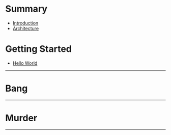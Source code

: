 # Summary

- [Introduction](intro.md)
- [Architecture](architecture.md)

# Getting Started
- [Hello World](getting-started/helloworld.md)

----------

# Bang
<Bang-Content>

----------

# Murder
<Murder-Content>

----------
